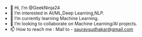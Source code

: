 - 👋 Hi, I’m @GeekNinja24
- 👀 I’m interested in AI/ML,Deep Learning,NLP.
- 🌱 I’m currently learning Machine Learning.
- 💞️ I’m looking to collaborate on Machine Learning/AI projects.
- 📫 How to reach me :
     Mail to - sauravsudhakar@gmail.com

<!---
GeekNinja24/GeekNinja24 is a ✨ special ✨ repository because its `README.md` (this file) appears on your GitHub profile.
You can click the Preview link to take a look at your changes.
--->
